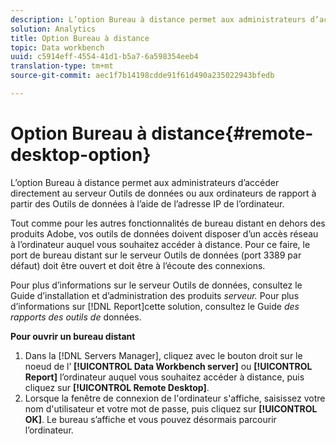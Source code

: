 ```yaml
---
description: L’option Bureau à distance permet aux administrateurs d’accéder directement au serveur Outils de données ou aux ordinateurs de rapport à partir des Outils de données à l’aide de l’adresse IP de l’ordinateur.
solution: Analytics
title: Option Bureau à distance
topic: Data workbench
uuid: c5914eff-4554-41d1-b5a7-6a598354eeb4
translation-type: tm+mt
source-git-commit: aec1f7b14198cdde91f61d490a235022943bfedb

---
```



# Option Bureau à distance{#remote-desktop-option}

L’option Bureau à distance permet aux administrateurs d’accéder directement au serveur Outils de données ou aux ordinateurs de rapport à partir des Outils de données à l’aide de l’adresse IP de l’ordinateur.

Tout comme pour les autres fonctionnalités de bureau distant en dehors des produits Adobe, vos outils de données doivent disposer d’un accès réseau à l’ordinateur auquel vous souhaitez accéder à distance. Pour ce faire, le port de bureau distant sur le serveur Outils de données (port 3389 par défaut) doit être ouvert et doit être à l’écoute des connexions.

Pour plus d’informations sur le serveur Outils de données, consultez le Guide d’installation et d’administration des produits *serveur.* Pour plus d’informations sur [!DNL Report]cette solution, consultez le Guide *des rapports des outils de* données.

**Pour ouvrir un bureau distant**

1. Dans la [!DNL Servers Manager], cliquez avec le bouton droit sur le noeud de l’ **[!UICONTROL Data Workbench server]** ou **[!UICONTROL Report]** l’ordinateur auquel vous souhaitez accéder à distance, puis cliquez sur **[!UICONTROL Remote Desktop]**.
1. Lorsque la fenêtre de connexion de l&#39;ordinateur s&#39;affiche, saisissez votre nom d&#39;utilisateur et votre mot de passe, puis cliquez sur **[!UICONTROL OK]**. Le bureau s’affiche et vous pouvez désormais parcourir l’ordinateur.
